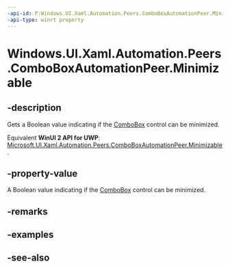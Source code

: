 ```yaml
---
-api-id: P:Windows.UI.Xaml.Automation.Peers.ComboBoxAutomationPeer.Minimizable
-api-type: winrt property
---
```


<!-- Property syntax
public bool Minimizable { get; }
-->

# Windows.UI.Xaml.Automation.Peers.ComboBoxAutomationPeer.Minimizable

## -description
Gets a Boolean value indicating if the [ComboBox](../windows.ui.xaml.controls/combobox.md) control can be minimized.

Equivalent **WinUI 2 API for UWP**: [Microsoft.UI.Xaml.Automation.Peers.ComboBoxAutomationPeer.Minimizable](/windows/winui/api/microsoft.ui.xaml.automation.peers.comboboxautomationpeer.minimizable).

## -property-value
A Boolean value indicating if the [ComboBox](../windows.ui.xaml.controls/combobox.md) control can be minimized.

## -remarks

## -examples

## -see-also
